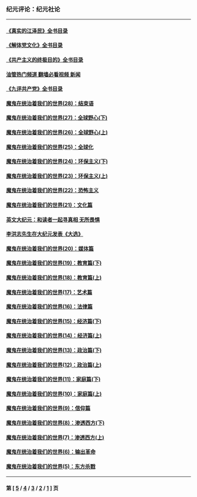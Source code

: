 ### 纪元评论：纪元社论
---
#### [《真实的江泽民》全书目录](../../pages/nsc422/n13721399.md?09280330) 
#### [《解体党文化》全书目录](../../pages/nsc422/n13721157.md?09280330) 
#### [《共产主义的终极目的》全书目录](../../pages/nsc422/n13721048.md?09280330) 
#### [油管热门频道 翻墙必看视频 新闻](ok?09280330)
#### [《九评共产党》全书目录](../../pages/nsc422/n13708085.md?09280330) 
#### [魔鬼在统治着我们的世界(28)：结束语](../../pages/nsc422/n10936246.md?09280330) 
#### [魔鬼在统治着我们的世界(27)：全球野心(下)](../../pages/nsc422/n10928319.md?09280330) 
#### [魔鬼在统治着我们的世界(26)：全球野心(上)](../../pages/nsc422/n10900318.md?09280330) 
#### [魔鬼在统治着我们的世界(25)：全球化](../../pages/nsc422/n10788205.md?09280330) 
#### [魔鬼在统治着我们的世界(24)：环保主义(下)](../../pages/nsc422/n10695307.md?09280330) 
#### [魔鬼在统治着我们的世界(23)：环保主义(上)](../../pages/nsc422/n10688613.md?09280330) 
#### [魔鬼在统治着我们的世界(22)：恐怖主义](../../pages/nsc422/n10614727.md?09280330) 
#### [魔鬼在统治着我们的世界(21)：文化篇](../../pages/nsc422/n10597706.md?09280330) 
#### [英文大纪元：和读者一起寻真相 无所畏惧](../../pages/nsc422/n12542027.md?09280330) 
#### [李洪志先生在大纪元发表《大选》](../../pages/nsc422/n12534746.md?09280330) 
#### [魔鬼在统治着我们的世界(20)：媒体篇](../../pages/nsc422/n10586579.md?09280330) 
#### [魔鬼在统治着我们的世界(19)：教育篇(下)](../../pages/nsc422/n10564808.md?09280330) 
#### [魔鬼在统治着我们的世界(18)：教育篇(上)](../../pages/nsc422/n10526970.md?09280330) 
#### [魔鬼在统治着我们的世界(17)：艺术篇](../../pages/nsc422/n10499093.md?09280330) 
#### [魔鬼在统治着我们的世界(16)：法律篇](../../pages/nsc422/n10485969.md?09280330) 
#### [魔鬼在统治着我们的世界(15)：经济篇(下)](../../pages/nsc422/n10469975.md?09280330) 
#### [魔鬼在统治着我们的世界(14)：经济篇(上)](../../pages/nsc422/n10457370.md?09280330) 
#### [魔鬼在统治着我们的世界(13)：政治篇(下)](../../pages/nsc422/n10448270.md?09280330) 
#### [魔鬼在统治着我们的世界(12)：政治篇(上)](../../pages/nsc422/n10444576.md?09280330) 
#### [魔鬼在统治着我们的世界(11)：家庭篇(下)](../../pages/nsc422/n10440961.md?09280330) 
#### [魔鬼在统治着我们的世界(10)：家庭篇(上)](../../pages/nsc422/n10435448.md?09280330) 
#### [魔鬼在统治着我们的世界(9)：信仰篇](../../pages/nsc422/n10432159.md?09280330) 
#### [魔鬼在统治着我们的世界(8)：渗透西方(下)](../../pages/nsc422/n10429603.md?09280330) 
#### [魔鬼在统治着我们的世界(7)：渗透西方(上)](../../pages/nsc422/n10426013.md?09280330) 
#### [魔鬼在统治着我们的世界(6)：输出革命](../../pages/nsc422/n10421536.md?09280330) 
#### [魔鬼在统治着我们的世界(5)：东方杀戮](../../pages/nsc422/n10417707.md?09280330) 

---
#### 第 [ [5](./5.md?09280330) / [4](./4.md?09280330) / [3](./3.md?09280330) / [2](./2.md?09280330) / [1](./1.md?09280330) ] 页
